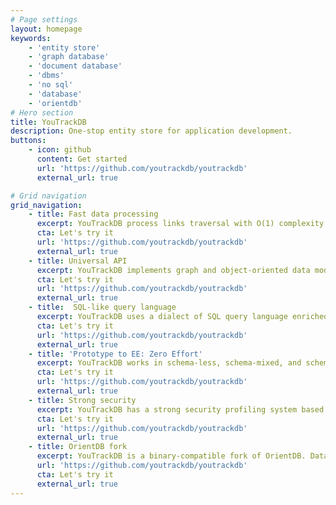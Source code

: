 ```yaml
---
# Page settings
layout: homepage
keywords:
    - 'entity store'
    - 'graph database'
    - 'document database'
    - 'dbms'
    - 'no sql'
    - 'database'
    - 'orientdb'
# Hero section
title: YouTrackDB
description: One-stop entity store for application development.
buttons:
    - icon: github
      content: Get started
      url: 'https://github.com/youtrackdb/youtrackdb'
      external_url: true

# Grid navigation
grid_navigation:
    - title: Fast data processing
      excerpt: YouTrackDB process links traversal with O(1) complexity. No expensive run-time JOINs.
      cta: Let's try it
      url: 'https://github.com/youtrackdb/youtrackdb'
      external_url: true	  
    - title: Universal API  
      excerpt: YouTrackDB implements graph and object-oriented data models. It provides a rich entity processing API that works uniformly over all remote and embedded deployment environments.
      cta: Let's try it
      url: 'https://github.com/youtrackdb/youtrackdb'  
      external_url: true
    - title:  SQL-like query language  
      excerpt: YouTrackDB uses a dialect of SQL query language enriched by graph and object-oriented functions and commands. Thanks to the SQL layer, it's easy for people skilled in the relational world to use.
      cta: Let's try it
      url: 'https://github.com/youtrackdb/youtrackdb'  
      external_url: true
    - title: 'Prototype to EE: Zero Effort'  
      excerpt: YouTrackDB works in schema-less, schema-mixed, and schema-full modes, allowing you to port your database to a server environment without changing your application code.
      cta: Let's try it
      url: 'https://github.com/youtrackdb/youtrackdb'  
      external_url: true
    - title: Strong security  
      excerpt: YouTrackDB has a strong security profiling system based on user, role, and predicate security and supports SQL as one of the query languages.
      cta: Let's try it
      url: 'https://github.com/youtrackdb/youtrackdb'  
      external_url: true
    - title: OrientDB fork
      excerpt: YouTrackDB is a binary-compatible fork of OrientDB. Databases created with OrientDB can be used without any data alterations in YouTrackDB.
      url: 'https://github.com/youtrackdb/youtrackdb'  
      cta: Let's try it
      external_url: true      
---
```

